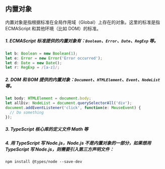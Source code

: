 ## 内置对象

内置对象是指根据标准在全局作用域（Global）上存在的对象。这里的标准是指 ECMAScript 和其他环境（比如 DOM）的标准。

##### 1. ECMAScript 标准提供的内置对象有：`Boolean`、`Error`、`Date`、`RegExp` 等。

```typescript
let b: Boolean = new Boolean(1);
let e: Error = new Error('Error occurred');
let d: Date = new Date();
let r: RegExp = /[a-z]/;
```

##### 2. DOM 和 BOM 提供的内置对象：`Document`、`HTMLElement`、`Event`、`NodeList` 等。

```typescript
let body: HTMLElement = document.body;
let allDiv: NodeList = document.querySelectorAll('div');
document.addEventListener('click', function(e: MouseEvent) {
  // Do something
});
```

##### 3. TypeScript 核心库的定义文件 Math 等

##### 4. 用 TypeScript 写 Node.js，Node.js 不是内置对象的一部分，如果想用 TypeScript 写 Node.js，则需要引入第三方声明文件：

```shell
npm install @types/node --save-dev
```

